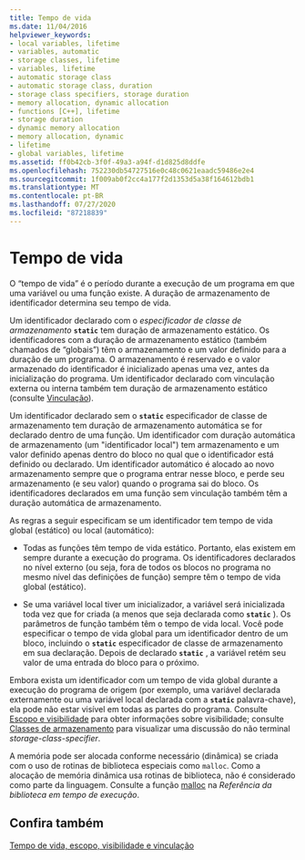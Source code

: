 ```yaml
---
title: Tempo de vida
ms.date: 11/04/2016
helpviewer_keywords:
- local variables, lifetime
- variables, automatic
- storage classes, lifetime
- variables, lifetime
- automatic storage class
- automatic storage class, duration
- storage class specifiers, storage duration
- memory allocation, dynamic allocation
- functions [C++], lifetime
- storage duration
- dynamic memory allocation
- memory allocation, dynamic
- lifetime
- global variables, lifetime
ms.assetid: ff0b42cb-3f0f-49a3-a94f-d1d825d8ddfe
ms.openlocfilehash: 752230db54727516e0c48c0621eaadc59486e2e4
ms.sourcegitcommit: 1f009ab0f2cc4a177f2d1353d5a38f164612bdb1
ms.translationtype: MT
ms.contentlocale: pt-BR
ms.lasthandoff: 07/27/2020
ms.locfileid: "87218839"
---
```

# <a name="lifetime"></a>Tempo de vida

O “tempo de vida” é o período durante a execução de um programa em que uma variável ou uma função existe. A duração de armazenamento de identificador determina seu tempo de vida.

Um identificador declarado com o *especificador de classe de armazenamento* **`static`** tem duração de armazenamento estático. Os identificadores com a duração de armazenamento estático (também chamados de “globais”) têm o armazenamento e um valor definido para a duração de um programa. O armazenamento é reservado e o valor armazenado do identificador é inicializado apenas uma vez, antes da inicialização do programa. Um identificador declarado com vinculação externa ou interna também tem duração de armazenamento estático (consulte [Vinculação](../c-language/linkage.md)).

Um identificador declarado sem o **`static`** especificador de classe de armazenamento tem duração de armazenamento automática se for declarado dentro de uma função. Um identificador com duração automática de armazenamento (um "identificador local") tem armazenamento e um valor definido apenas dentro do bloco no qual que o identificador está definido ou declarado. Um identificador automático é alocado ao novo armazenamento sempre que o programa entrar nesse bloco, e perde seu armazenamento (e seu valor) quando o programa sai do bloco. Os identificadores declarados em uma função sem vinculação também têm a duração automática de armazenamento.

As regras a seguir especificam se um identificador tem tempo de vida global (estático) ou local (automático):

- Todas as funções têm tempo de vida estático. Portanto, elas existem em sempre durante a execução do programa. Os identificadores declarados no nível externo (ou seja, fora de todos os blocos no programa no mesmo nível das definições de função) sempre têm o tempo de vida global (estático).

- Se uma variável local tiver um inicializador, a variável será inicializada toda vez que for criada (a menos que seja declarada como **`static`** ). Os parâmetros de função também têm o tempo de vida local. Você pode especificar o tempo de vida global para um identificador dentro de um bloco, incluindo o **`static`** especificador de classe de armazenamento em sua declaração. Depois de declarado **`static`** , a variável retém seu valor de uma entrada do bloco para o próximo.

Embora exista um identificador com um tempo de vida global durante a execução do programa de origem (por exemplo, uma variável declarada externamente ou uma variável local declarada com a **`static`** palavra-chave), ela pode não estar visível em todas as partes do programa. Consulte [Escopo e visibilidade](../c-language/scope-and-visibility.md) para obter informações sobre visibilidade; consulte [Classes de armazenamento](../c-language/c-storage-classes.md) para visualizar uma discussão do não terminal *storage-class-specifier*.

A memória pode ser alocada conforme necessário (dinâmica) se criada com o uso de rotinas de biblioteca especiais como `malloc`. Como a alocação de memória dinâmica usa rotinas de biblioteca, não é considerado como parte da linguagem. Consulte a função [malloc](../c-runtime-library/reference/malloc.md) na *Referência da biblioteca em tempo de execução*.

## <a name="see-also"></a>Confira também

[Tempo de vida, escopo, visibilidade e vinculação](../c-language/lifetime-scope-visibility-and-linkage.md)
